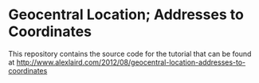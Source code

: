 Geocentral Location; Addresses to Coordinates
===================

This repository contains the source code for the tutorial that can be found at http://www.alexlaird.com/2012/08/geocentral-location-addresses-to-coordinates
